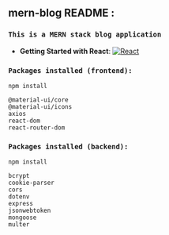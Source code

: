 ## mern-blog README :

### `This is a MERN stack blog application`

- **Getting Started with React**: <a href="https://github.com/AyushDubey-maker/mern-blog/blob/master/frontend/client/README.md"> <img alt="React" src="https://img.shields.io/badge/react-%2320232a.svg?style=for-the-badge&logo=react&logoColor=%2361DAFB"/></a>

### `Packages installed (frontend):`
```
npm install
```
```
@material-ui/core
@material-ui/icons
axios
react-dom
react-router-dom
```
### `Packages installed (backend):`
```
npm install
```
```
bcrypt
cookie-parser 
cors 
dotenv 
express
jsonwebtoken 
mongoose
multer
```

